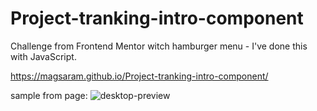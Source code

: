 # Project-tranking-intro-component
Challenge from Frontend Mentor witch hamburger menu - I've done this with JavaScript. 

 https://magsaram.github.io/Project-tranking-intro-component/
 
 sample from page:
 ![desktop-preview](https://user-images.githubusercontent.com/123835498/233836914-13d21369-7019-41b5-b616-95f8893ea4ec.jpg)
